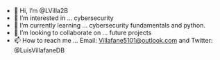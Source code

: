 - 👋 Hi, I’m @LVilla2B
- 👀 I’m interested in ... cybersecurity
- 🌱 I’m currently learning ... cybersecurity fundamentals and python.
- 💞️ I’m looking to collaborate on ... future projects
- 📫 How to reach me ... Email: Villafane5101@outlook.com and Twitter: @LuisVillafaneDB

<!---
LVilla2B/LVilla2B is a ✨ special ✨ repository because its `README.md` (this file) appears on your GitHub profile.
You can click the Preview link to take a look at your changes.
--->
